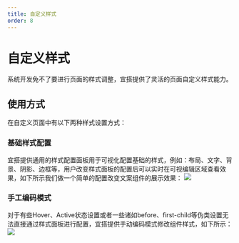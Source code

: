 ```yaml
---
title: 自定义样式
order: 8
---
```

# 自定义样式
系统开发免不了要进行页面的样式调整，宜搭提供了灵活的页面自定义样式能力。

## 使用方式
在自定义页面中有以下两种样式设置方式：
### 基础样式配置
宜搭提供通用的样式配置面板用于可视化配置基础的样式，例如：布局、文字、背景、阴影、边框等，用户改变样式面板的配置后可以实时在可视编辑区域查看效果，如下所示我们做一个简单的配置改变文案组件的展示效果：
![](https://img.alicdn.com/imgextra/i2/O1CN01hZIt6F1yWtck9KaSA_!!6000000006587-2-tps-3582-2020.png_.webp)

### 手工编码模式
对于有些Hover、Active状态设置或者一些诸如before、first-child等伪类设置无法直接通过样式面板进行配置，宜搭提供手动编码模式修改组件样式，如下所示：
![](https://img.alicdn.com/imgextra/i4/O1CN01LA2quR1rneo5HO8SQ_!!6000000005676-2-tps-3582-2016.png_.webp)
